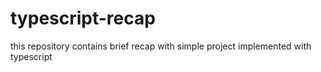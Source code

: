# typescript-recap
this repository contains brief recap with simple project implemented with typescript
